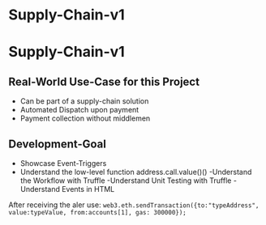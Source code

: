 # Supply-Chain-v1
# Supply-Chain-v1
## Real-World Use-Case for this Project
- Can be part of a supply-chain solution
- Automated Dispatch upon payment
- Payment collection without middlemen
## Development-Goal
- Showcase Event-Triggers
- Understand the low-level function address.call.value()()
-Understand the Workflow with Truffle
-Understand Unit Testing with Truffle
-Understand Events in HTML

After receiving the aler use:
```web3.eth.sendTransaction({to:"typeAddress", value:typeValue, from:accounts[1], gas: 300000});```
